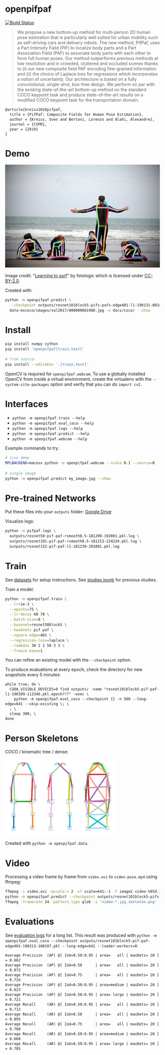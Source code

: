 # openpifpaf

[![Build Status](https://travis-ci.org/vita-epfl/openpifpaf.svg?branch=master)](https://travis-ci.org/vita-epfl/openpifpaf)

> We propose a new bottom-up method for multi-person 2D human pose
> estimation that is particularly well suited for urban mobility such as self-driving cars
> and delivery robots. The new method, PifPaf, uses a Part Intensity Field (PIF) to
> localize body parts and a Part Association Field (PAF) to associate body parts with each other to form
> full human poses.
> Our method outperforms previous methods at low resolution and in crowded,
> cluttered and occluded scenes
> thanks to (i) our new composite field PAF encoding fine-grained information and (ii) the choice of Laplace loss for regressions which incorporates a notion of uncertainty.
> Our architecture is based on a fully
> convolutional, single-shot, box-free design.
> We perform on par with the existing
> state-of-the-art bottom-up method on the standard COCO keypoint task
> and produce state-of-the-art results on a modified COCO keypoint task for
> the transportation domain.


```
@article{kreiss2019pifpaf,
  title = {PifPaf: Composite Fields for Human Pose Estimation},
  author = {Kreiss, Sven and Bertoni, Lorenzo and Alahi, Alexandre},
  journal = {CVPR},
  year = {2019}
}
```


# Demo

![example image with overlaid pose skeleton](docs/coco/000000081988.jpg.skeleton.png)

Image credit: "[Learning to surf](https://www.flickr.com/photos/fotologic/6038911779/in/photostream/)" by fotologic which is licensed under [CC-BY-2.0].


Created with:

```sh
python -m openpifpaf.predict \
  --checkpoint outputs/resnet101block5-pifs-pafs-edge401-l1-190131-083451.pkl \
  data-mscoco/images/val2017/000000081988.jpg -o docs/coco/ --show
```


# Install

```sh
pip install numpy cython
pip install 'openpifpaf[train,test]'

# from source:
pip install --editable '.[train,test]'
```

OpenCV is required for ``openpifpaf.webcam``. To use a globally installed
OpenCV from inside a virtual environment, create the virtualenv with the
``--system-site-packages`` option and verify that you can do ``import cv2``.


# Interfaces

* `python -m openpifpaf.train --help`
* `python -m openpifpaf.eval_coco --help`
* `python -m openpifpaf.logs --help`
* `python -m openpifpaf.predict --help`
* `python -m openpifpaf.webcam --help`

Example commands to try:

```sh
# live demo
MPLBACKEND=macosx python -m openpifpaf.webcam --scale 0.1 --source=0

# single image
python -m openpifpaf.predict my_image.jpg --show
```


# Pre-trained Networks

Put these files into your `outputs` folder: [Google Drive](https://drive.google.com/drive/folders/1v8UNDjZbqeMZY64T33tSDOq1jtcBJBy7?usp=sharing>)

Visualize logs:

```sh
python -m pifpaf.logs \
  outputs/resnet50-pif-paf-rsmooth0.5-181209-192001.pkl.log \
  outputs/resnet101-pif-paf-rsmooth0.5-181213-224234.pkl.log \
  outputs/resnet152-pif-paf-l1-181230-201001.pkl.log
```


# Train

See [datasets](docs/datasets.md) for setup instructions.
See [studies.ipynb](docs/studies.ipynb) for previous studies.

Train a model:

```sh
python -m openpifpaf.train \
  --lr=1e-3 \
  --epochs=75 \
  --lr-decay 60 70 \
  --batch-size=8 \
  --basenet=resnet50block5 \
  --headnets pif paf \
  --square-edge=401 \
  --regression-loss=laplace \
  --lambdas 30 2 2 50 3 3 \
  --freeze-base=1
```

You can refine an existing model with the `--checkpoint` option.

To produce evaluations at every epoch, check the directory for new
snapshots every 5 minutes:

```
while true; do \
  CUDA_VISIBLE_DEVICES=0 find outputs/ -name "resnet101block5-pif-paf-l1-190109-113346.pkl.epoch???" -exec \
    python -m openpifpaf.eval_coco --checkpoint {} -n 500 --long-edge=641 --skip-existing \; \
  ; \
  sleep 300; \
done
```


# Person Skeletons

COCO / kinematic tree / dense:

<img src="docs/skeleton_coco.png" height="250" />
<img src="docs/skeleton_kinematic_tree.png" height="250" />
<img src="docs/skeleton_dense.png" height="250" />

Created with `python -m openpifpaf.data`.


# Video

Processing a video frame by frame from ``video.avi`` to ``video-pose.mp4`` using ffmpeg:

```sh
ffmpeg -i video.avi -qscale:v 2 -vf scale=641:-1 -f image2 video-%05d.jpg
python -m openpifpaf.predict --checkpoint outputs/resnet101block5-pifs-pafs-edge401-l1-190213-100439.pkl video-*0.jpg
ffmpeg -framerate 24 -pattern_type glob -i 'video-*.jpg.skeleton.png' -vf scale=640:-1 -c:v libx264 -pix_fmt yuv420p video-pose.mp4
```


# Evaluations

See [evaluation logs](docs/eval_logs.md) for a long list.
This result was produced with `python -m openpifpaf.eval_coco --checkpoint outputs/resnet101block5-pif-paf-edge401-190313-100107.pkl --long-edge=641 --loader-workers=8`:

```
Average Precision  (AP) @[ IoU=0.50:0.95 | area=   all | maxDets= 20 ] = 0.662
Average Precision  (AP) @[ IoU=0.50      | area=   all | maxDets= 20 ] = 0.872
Average Precision  (AP) @[ IoU=0.75      | area=   all | maxDets= 20 ] = 0.724
Average Precision  (AP) @[ IoU=0.50:0.95 | area=medium | maxDets= 20 ] = 0.623
Average Precision  (AP) @[ IoU=0.50:0.95 | area= large | maxDets= 20 ] = 0.721
Average Recall     (AR) @[ IoU=0.50:0.95 | area=   all | maxDets= 20 ] = 0.712
Average Recall     (AR) @[ IoU=0.50      | area=   all | maxDets= 20 ] = 0.895
Average Recall     (AR) @[ IoU=0.75      | area=   all | maxDets= 20 ] = 0.768
Average Recall     (AR) @[ IoU=0.50:0.95 | area=medium | maxDets= 20 ] = 0.660
Average Recall     (AR) @[ IoU=0.50:0.95 | area= large | maxDets= 20 ] = 0.785
```


[CC-BY-2.0]: https://creativecommons.org/licenses/by/2.0/
